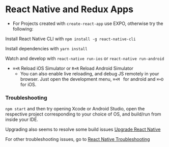 # React Native and Redux Apps

- For Projects created with `create-react-app` use EXPO, otherwise try the following:

Install React Native CLI with `npm install -g react-native-cli`

Install dependencies with `yarn install`

Watch and develop with `react-native run-ios` or `react-native run-android`

- `⌘+R` Reload iOS Simulator or `R+R` Reload Android Simulator 
  - You can also enable live reloading, and debug JS remotely in your browser. Just open the development menu, `⌘+M ` for android and `⌘+D` for iOS.
  
 

### Troubleshooting

`npm start` and then try opening Xcode or Android Studio, open the respective project corresponding to your choice of OS, and build/run from inside your IDE.

Upgrading also seems to resolve some build issues [Upgrade React Native](https://facebook.github.io/react-native/docs/upgrading.html)

For other troubleshooting issues, go to [React Native Troubleshooting](https://facebook.github.io/react-native/docs/troubleshooting.html)


